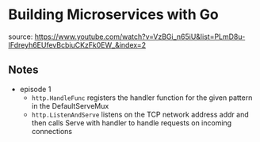 # Building Microservices with Go

source: https://www.youtube.com/watch?v=VzBGi_n65iU&list=PLmD8u-IFdreyh6EUfevBcbiuCKzFk0EW_&index=2

## Notes

- episode 1
    - `http.HandleFunc` registers the handler function for the given pattern in the DefaultServeMux
    - `http.ListenAndServe` listens on the TCP network address addr and then calls Serve with handler to handle requests on incoming connections
